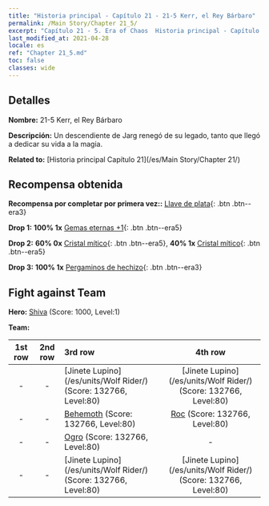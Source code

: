```yaml
---
title: "Historia principal - Capítulo 21 - 21-5 Kerr, el Rey Bárbaro"
permalink: /Main Story/Chapter 21_5/
excerpt: "Capítulo 21 - 5. Era of Chaos  Historia principal - Capítulo 21_5. 21-5 Kerr, el Rey Bárbaro"
last_modified_at: 2021-04-28
locale: es
ref: "Chapter 21_5.md"
toc: false
classes: wide
---
```


## Detalles

 **Nombre:** 21-5 Kerr, el Rey Bárbaro

 **Descripción:** Un descendiente de Jarg renegó de su legado, tanto que llegó a dedicar su vida a la magia.

 **Related to:** [Historia principal Capítulo 21](/es/Main Story/Chapter 21/)

## Recompensa obtenida

 **Recompensa por completar por primera vez::** [Llave de plata](/ItemsES/con_693/){: .btn .btn--era3}

 **Drop 1:** **100% 1x** [Gemas eternas +1](/ItemsES/mat_72/){: .btn .btn--era5}

 **Drop 2:** **60% 0x** [Cristal mítico](/ItemsES/mat_66/){: .btn .btn--era5}, **40% 1x** [Cristal mítico](/ItemsES/mat_66/){: .btn .btn--era5}

 **Drop 3:** **100% 1x** [Pergaminos de hechizo](/ItemsES/con_694/){: .btn .btn--era3}


## Fight against Team
 **Hero:** [Shiva](/es/heroes/Shiva/) (Score: 1000, Level:1)

 **Team:**


  | 1st row | 2nd row | 3rd row | 4th row |
  |:----:|:----:|:----|:----:|
  | - | - | [Jinete Lupino](/es/units/Wolf Rider/) (Score: 132766, Level:80)  | [Jinete Lupino](/es/units/Wolf Rider/) (Score: 132766, Level:80)  |
  | - | - | [Behemoth](/es/units/Behemoth/) (Score: 132766, Level:80)  | [Roc](/es/units/Roc/) (Score: 132766, Level:80)  |
  | - | - | [Ogro](/es/units/Ogre/) (Score: 132766, Level:80)  | - |
  | - | - | [Jinete Lupino](/es/units/Wolf Rider/) (Score: 132766, Level:80)  | [Jinete Lupino](/es/units/Wolf Rider/) (Score: 132766, Level:80)  |


